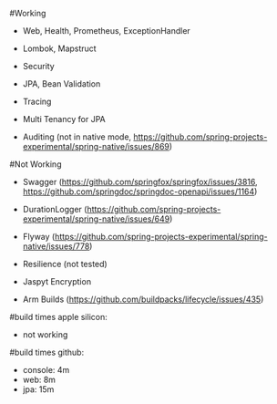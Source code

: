 #Working
- Web, Health, Prometheus, ExceptionHandler
- Lombok, Mapstruct
- Security

- JPA, Bean Validation

- Tracing

- Multi Tenancy for JPA
- Auditing (not in native mode, https://github.com/spring-projects-experimental/spring-native/issues/869)               

#Not Working
- Swagger (https://github.com/springfox/springfox/issues/3816, https://github.com/springdoc/springdoc-openapi/issues/1164)
- DurationLogger (https://github.com/spring-projects-experimental/spring-native/issues/649)
  
- Flyway (https://github.com/spring-projects-experimental/spring-native/issues/778)
- Resilience (not tested)

- Jaspyt Encryption
  
- Arm Builds (https://github.com/buildpacks/lifecycle/issues/435)

#build times apple silicon:
- not working

#build times github:
- console: 4m
- web: 8m
- jpa: 15m